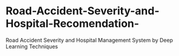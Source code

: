 # Road-Accident-Severity-and-Hospital-Recomendation-
Road Accident Severity and Hospital Management System by Deep Learning Techniques
